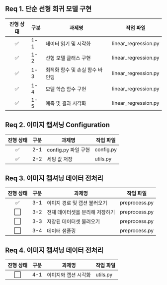 ## Req 1. 단순 선형 회귀 모델 구현

| 진행 상태 | 구분 | 과제명                          | 작업 파일            |
| :-------: | ---- | ------------------------------- | -------------------- |
|     ✅     | 1-1  | 데이터 읽기 및 시각화           | linear_regression.py |
|     ✅     | 1-2  | 선형 모델 클래스 구현           | linear_regression.py |
|     ✅     | 1-3  | 최적화 함수 및 손실 함수 바인딩 | linear_regression.py |
|     ✅     | 1-4  | 모델 학습 함수 구현             | linear_regression.py |
|     ✅     | 1-5  | 예측 및 결과 시각화             | linear_regression.py |



## Req 2. 이미지 캡셔닝 Configuration

| 진행 상태 | 구분 | 과제명              | 작업 파일 |
| :-------: | ---- | ------------------- | --------- |
|     ✅     | 2-1  | config.py 파일 구현 | config.py |
|     ✅     | 2-2  | 세팅 값 저장        | utils.py  |



## Req 3. 이미지 캡셔닝 데이터 전처리

| 진행 상태 | 구분 | 과제명                          | 작업 파일     |
| :-------: | ---- | ------------------------------- | ------------- |
|     ✅     | 3-1  | 이미지 경로 및 캡션 불러오기    | preprocess.py |
|     ⬜     | 3-2  | 전체 데이터셋을 분리해 저장하기 | preprocess.py |
|     ⬜     | 3-3  | 저장된 데이터셋 불러오기        | preprocess.py |
|     ⬜     | 3-4  | 데이터 샘플링                   | preprocess.py |



## Req 4. 이미지 캡셔닝 데이터 전처리

| 진행 상태 | 구분 | 과제명               | 작업 파일 |
| :-------: | ---- | -------------------- | --------- |
|     ⬜     | 4-1  | 이미지와 캡션 시각화 | utils.py  |

